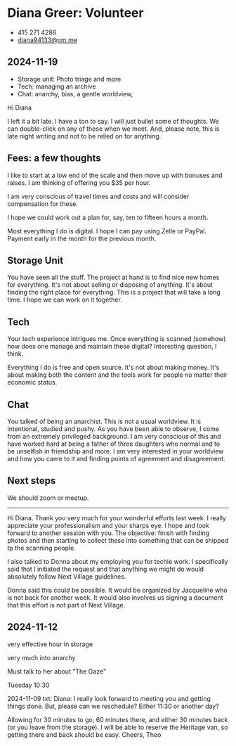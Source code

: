 # Diana Greer: Volunteer

* 415 271 4286
* diana94133@pm.me


## 2024-11-19

* Storage unit: Photo triage and more
* Tech: managing an archive
* Chat: anarchy, bias, a gentle worldview,

Hi Diana

I left it a bit late. I have a ton to say. I will just bullet some of thoughts. We can double-click on any of these when we meet. And, please note, this is late night writing and not to be relied on for anything.

## Fees: a few thoughts
I like to start at a low end of the scale and then move up with bonuses and raises. I am thinking of offering you $35 per hour.

I am very conscious of travel times and costs and will consider compensation for these.

I hope we could work out a plan for, say, ten to fifteen hours a month.

Most everything I do is digital. I hope I can pay using Zelle or PayPal. Payment early in the month for the previous month.


## Storage Unit

You have seen all the stuff. The project at hand is to find nice new homes for everything. It's not about selling or disposing of anything. It's about finding the right place for everything. This is a project that will take a long time. I hope we can work on it together.

## Tech

Your tech experience intrigues me. Once everything is scanned (somehow) how does one manage and maintain these digital? Interesting question, I think.

Everything I do is free and open source. It's not about making money. It's about making both the content and the tools work for people no matter their economic status.

## Chat

You talked of being an anarchist. This is not a usual worldview. It is intentional, studied and pushy. As you have been able to observe, I come from an extremely privileged background. I am very conscious of this and have worked hard at being a father of three daughters who normal and to be unselfish in friendship and more. I am very interested in your worldview and how you came to it and finding points of agreement and disagreement.

## Next steps

We should zoom or meetup.





***

Hi Diana. Thank you very much for your wonderful efforts last week. I really appreciate your professionalism and your sharps eye. I hope and look forward to another session with you. The objective: finish with finding photos and then starting to collect these into something that can be shipped tp the scanning people.

I also talked to Donna about my employing you for techie work. I specifically said that I initiated the request and that anything we might do would absolutely follow Next Village guidelines.

Donna said this could be possible. It would be organized by Jacqueline who is not back for another week. It would also involves us signing a document that this effort is not part of Next Village.


## 2024-11-12

very effective hour in storage

very much into anarchy

Must talk to her about "The Gaze"

Tuesday 10:30

2024-11-09 txt: Diana: I really look forward to meeting you and getting things done. But, please can we reschedule? Either 11:30 or another day?

Allowing for 30 minutes to go, 60 minutes there, and either 30 minutes back (or you leave from the storage). I will be able to reserve the Heritage van, so getting there and back should be easy. Cheers, Theo
